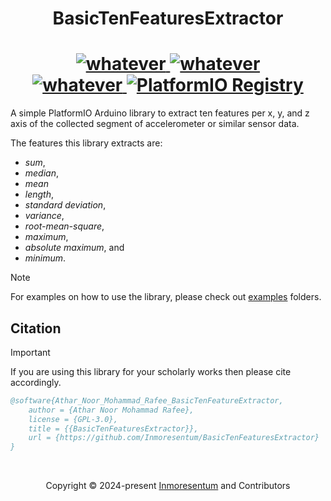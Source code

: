 <h1 align="center">BasicTenFeaturesExtractor</h1>
<h1 align="center">
    <div align="center">
        <a href="https://www.espressif.com">
            <img src="https://img.shields.io/badge/espressif32-E7352C.svg?style=for-the-badge&logo=espressif&logoColor=white"  alt="whatever"/>
        </a>
        <a href="https://github.com/espressif/arduino-esp32">
            <img src="https://img.shields.io/badge/ESP32 Arduino Framework-00979D?style=for-the-badge&logo=Arduino&logoColor=white"  alt="whatever"/>
        </a>
    </div>
    <div align="center">
            <a href="https://github.com/Inmoresentum/BasicTenFeaturesExtractor/actions/workflows/test_lib_native.yml">
                <img src="https://github.com/Inmoresentum/BasicTenFeaturesExtractor/actions/workflows/test_lib_native.yml/badge.svg"  alt="whatever"/>
            <a href="https://registry.platformio.org/libraries/inmoresentum/BasicTenFeaturesExtractor">
                <img src="https://badges.registry.platformio.org/packages/inmoresentum/library/BasicTenFeaturesExtractor.svg" alt="PlatformIO Registry" />
            </a>
            </a>
    </div>
</h1>

A simple PlatformIO Arduino library to extract ten features per x, y,
and z axis of the collected segment of accelerometer or similar sensor data.

The features this library extracts are:

* *sum*,
* *median*,
* *mean*
* *length*,
* *standard deviation*,
* *variance*,
* *root-mean-square*,
* *maximum*,
* *absolute maximum*, and
* *minimum*.

> [!NOTE]
> For examples on how to use the library, please check out [examples](examples) folders.

## Citation

> [!IMPORTANT]
> If you are using this library for your scholarly works then please cite
> accordingly.

```bibtex
@software{Athar_Noor_Mohammad_Rafee_BasicTenFeatureExtractor,
    author = {Athar Noor Mohammad Rafee},
    license = {GPL-3.0},
    title = {{BasicTenFeaturesExtractor}},
    url = {https://github.com/Inmoresentum/BasicTenFeaturesExtractor}
}
```

&#160;

<p align="center">Copyright &copy; 2024-present 
   <a href="https://github.com/Inmoresentum" target="_blank">Inmoresentum</a>
    and Contributors
</p>
